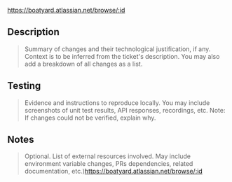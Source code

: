https://boatyard.atlassian.net/browse/:id

## Description

> Summary of changes and their technological justification, if any.
> Context is to be inferred from the ticket's description.
> You may also add a breakdown of all changes as a list.

## Testing

> Evidence and instructions to reproduce locally.
> You may include screenshots of unit test results, API responses, recordings, etc.
> Note: If changes could not be verified, explain why.

## Notes

> Optional.
> List of external resources involved.
> May include environment variable changes, PRs dependencies, related documentation, etc.)https://boatyard.atlassian.net/browse/:id
